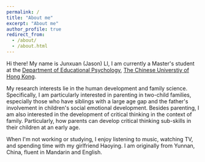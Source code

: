 ```yaml
---
permalink: /
title: "About me"
excerpt: "About me"
author_profile: true
redirect_from: 
  - /about/
  - /about.html
---
```


Hi there! My name is Junxuan (Jason) LI, I am currently a Master's student at the [Department of Educational Psychology](https://www.fed.cuhk.edu.hk/eps/index.html), [The Chinese Universtiy of Hong Kong](https://www.cuhk.edu.hk/english/index.html). 

My research interests lie in the human development and family science. Specifically, I am particularly interested in parenting in two-child families, especially those who have siblings with a large age gap and the father's involvement in children's social emotional development.
Besides parenting, I am also interested in the development of critical thinking in the context of family. Particularly, how parents can develop critical thinking sub-skills in their children at an early age.

When I'm not working or studying, I enjoy listening to music, watching TV, and spending time with my girlfriend Haoying. I am originally from Yunnan, China, fluent in Mandarin and English.
